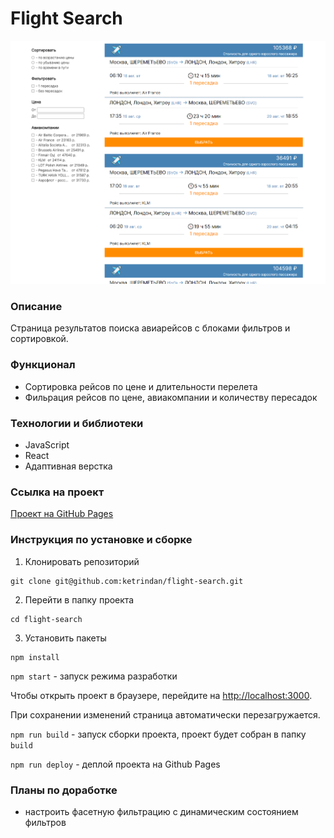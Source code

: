 # Flight Search

![image](https://raw.githubusercontent.com/ketrindan/flight-search/main/src/images/screen.png)

### **Описание**
Страница результатов поиска авиарейсов с блоками фильтров и сортировкой.

### **Функционал**
* Сортировка рейсов по цене и длительности перелета
* Фильрация рейсов по цене, авиакомпании и количеству пересадок

### **Технологии и библиотеки**
* JavaScript
* React
* Адаптивная верстка

### **Ссылка на проект**
[Проект на GitHub Pages](https://ketrindan.github.io/flight-search/)

### **Инструкция по установке и сборке**
1. Клонировать репозиторий
```
git clone git@github.com:ketrindan/flight-search.git
```
2. Перейти в папку проекта
```
cd flight-search
```
3. Установить пакеты
```
npm install
```

`npm start` - запуск режима разработки

Чтобы открыть проект в браузере, перейдите на [http://localhost:3000](http://localhost:3000).

При сохранении изменений страница автоматически перезагружается.


`npm run build` - запуск сборки проекта, проект будет собран в папку `build`

`npm run deploy` - деплой проекта на Github Pages

### **Планы по доработке**
* настроить фасетную фильтрацию с динамическим состоянием фильтров
